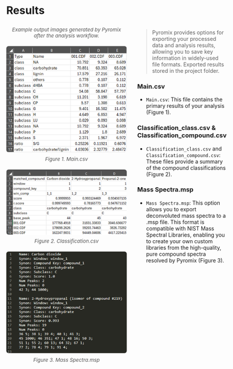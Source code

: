 # Results




<div style="display: flex; align-items: flex-start; gap: 2em;">

<div style="flex: 0 0 320px;">
<p style="text-align: center; font-size: 0.95em; color: #555; margin: 0.5em 0 1.5em 0;">
        <em>Example output images generated by Pyromix after the analysis workflow.</em>
    </p>
    <img src="images/image033.png" style="max-width: 100%; border-radius: 6px;">
    <p style="text-align: center; font-size: 0.95em; color: #555; margin: 0.5em 0 1.5em 0;">
        <em>Figure 1. Main.csv</em>
    </p>
    <img src="images/image034.png" style="max-width: 100%; border-radius: 6px;">
    <p style="text-align: center; font-size: 0.95em; color: #555; margin: 0.5em 0 1.5em 0;">
        <em>Figure 2. Classification.csv</em>
    </p>
    <img src="images/image036.png" style="max-width: 100%; border-radius: 6px;">
    <p style="text-align: center; font-size: 0.95em; color: #555; margin: 0.5em 0 1.5em 0;">
        <em>Figure 3. Mass Spectra.msp</em>
    </p>
</div>

<div style="flex: 1;">


> Pyromix provides options for exporting your processed data and analysis results, allowing you to save key information in widely-used file formats. Exported results stored in the project folder.

### Main.csv
- `Main.csv`: This file contains the primary results of your analysis (Figure 1). 

### Classification_class.csv & Classification_compound.csv
- `Classification_class.csv` and `Classification_compound.csv`: These files provide a summary of the compound classifications (Figure 2).

### Mass Spectra.msp
- `Mass Spectra.msp`: This option allows you to export deconvoluted mass spectra to a .msp file. This format is compatible with NIST Mass Spectral Libraries, enabling you to create your own custom libraries from the high-quality, pure compound spectra resolved by Pyromix (Figure 3).
